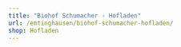 ```yaml
---
title: "Biohof Schumacher - Hofladen"
url: /emtinghausen/biohof-schumacher-hofladen/
shop: Hofladen
---
```

